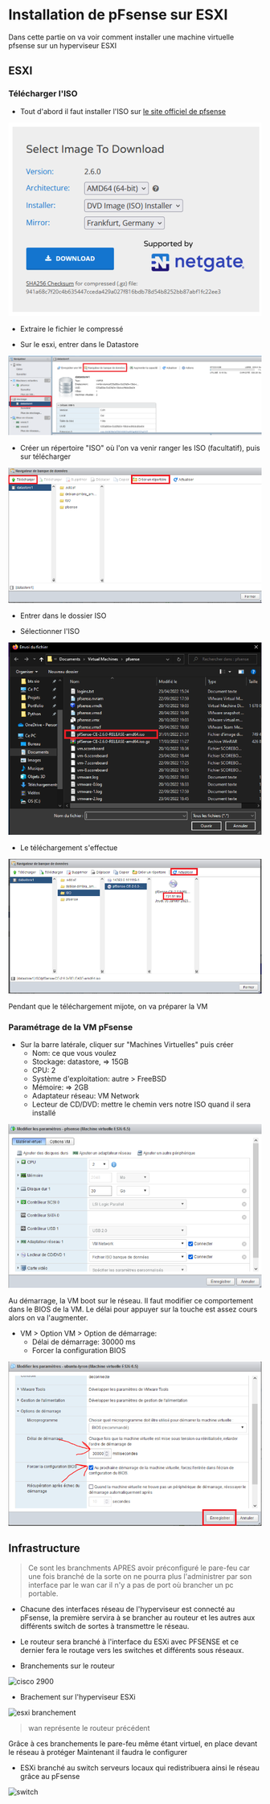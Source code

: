 # Installation de pFsense sur ESXI

Dans cette partie on va voir comment installer une machine virtuelle pfsense sur un hyperviseur ESXI

## ESXI

### Télécharger l'ISO
* Tout d'abord il faut installer l'ISO sur [le site officiel de pfsense](https://www.pfsense.org/download/)

![Site de telechargement pfsense](https://github.com/1Tyron140/doc/raw/main/images/pfsense/site_pfsense.PNG)

* Extraire le fichier le compressé 

* Sur le esxi, entrer dans le Datastore

![Datastore ESXI](https://github.com/1Tyron140/doc/raw/main/images/pfsense/datastore.PNG)

* Créer un répertoire "ISO" où l'on va venir ranger les ISO (facultatif), puis sur télécharger

![datastore créer répertoire](https://github.com/1Tyron140/doc/raw/main/images/pfsense/contenu_datastore.PNG)

* Entrer dans le dossier ISO

* Sélectionner l'ISO

![selectionner fichier iso](https://github.com/1Tyron140/doc/raw/main/images/pfsense/pfsense_iso.PNG)

* Le téléchargement s'effectue

![telechargement en cours](https://github.com/1Tyron140/doc/raw/main/images/pfsense/iso_vers_esxi.PNG)

Pendant que le téléchargement mijote, on va préparer la VM


### Paramétrage de la VM pFsense

* Sur la barre latérale, cliquer sur "Machines Virtuelles" puis créer
    * Nom: ce que vous voulez
    * Stockage: datastore, => 15GB
    * CPU: 2
    * Système d'exploitation: autre > FreeBSD
    * Mémoire: => 2GB
    * Adaptateur réseau: VM Network
    * Lecteur de CD/DVD: mettre le chemin vers notre ISO quand il sera installé
    
![création VM](https://github.com/1Tyron140/doc/raw/main/images/pfsense/config_machine.PNG)

Au démarrage, la VM boot sur le réseau. Il faut modifier ce comportement dans le BIOS de la VM.
Le délai pour appuyer sur la touche est assez cours alors on va l'augmenter.

* VM > Option VM > Option de démarrage:
    * Délai de démarrage: 30000 ms
    * Forcer la configuration BIOS
    
![Option de démarrage](https://github.com/1Tyron140/doc/raw/main/images/pfsense/option_demarrage_042016.PNG)


## Infrastructure

>Ce sont les branchments APRES avoir préconfiguré le pare-feu car une fois branché de la sorte on ne pourra plus l'administrer par son interface par le wan car il n'y a pas de port où brancher un pc portable.

* Chacune des interfaces réseau de l'hyperviseur est connecté au pFsense, la première servira à se brancher au routeur et les autres aux différents switch de sortes à transmettre le réseau.

* Le routeur sera branché à l'interface du ESXi avec PFSENSE et ce dernier fera le routage vers les switches et différents sous réseaux.

* Branchements sur le routeur

![cisco 2900](https://github.com/1Tyron140/doc/raw/main/images/pfsense/cisco_2900.jpg)

* Brachement sur l'hyperviseur ESXi

![esxi branchement](https://github.com/1Tyron140/doc/raw/main/images/pfsense/arriere_esxi.jpg)

>wan représente le routeur précédent

Grâce à ces branchements le pare-feu même étant virtuel, en place devant le réseau à protéger
Maintenant il faudra le configurer

* ESXi branché au switch serveurs locaux qui redistribuera ainsi le réseau grâce au pFsense


![switch](https://github.com/1Tyron140/doc/raw/main/images/pfsense/switch_serv.jpg)
